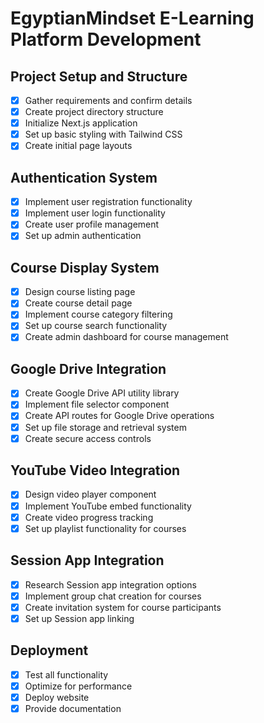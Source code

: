 # EgyptianMindset E-Learning Platform Development

## Project Setup and Structure
- [x] Gather requirements and confirm details
- [x] Create project directory structure
- [x] Initialize Next.js application
- [x] Set up basic styling with Tailwind CSS
- [x] Create initial page layouts

## Authentication System
- [x] Implement user registration functionality
- [x] Implement user login functionality
- [x] Create user profile management
- [x] Set up admin authentication

## Course Display System
- [x] Design course listing page
- [x] Create course detail page
- [x] Implement course category filtering
- [x] Set up course search functionality
- [x] Create admin dashboard for course management

## Google Drive Integration
- [x] Create Google Drive API utility library
- [x] Implement file selector component
- [x] Create API routes for Google Drive operations
- [x] Set up file storage and retrieval system
- [x] Create secure access controls

## YouTube Video Integration
- [x] Design video player component
- [x] Implement YouTube embed functionality
- [x] Create video progress tracking
- [x] Set up playlist functionality for courses

## Session App Integration
- [x] Research Session app integration options
- [x] Implement group chat creation for courses
- [x] Create invitation system for course participants
- [x] Set up Session app linking

## Deployment
- [x] Test all functionality
- [x] Optimize for performance
- [x] Deploy website
- [x] Provide documentation
